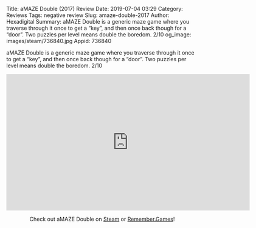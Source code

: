 Title: aMAZE Double (2017) Review
Date: 2019-07-04 03:29
Category: Reviews
Tags: negative review
Slug: amaze-double-2017
Author: Hexadigital
Summary: aMAZE Double is a generic maze game where you traverse through it once to get a “key”, and then once back though for a “door”. Two puzzles per level means double the boredom. 2/10
og_image: images/steam/736840.jpg
Appid: 736840

aMAZE Double is a generic maze game where you traverse through it once to get a “key”, and then once back though for a “door”. Two puzzles per level means double the boredom. 2/10

<center><iframe src="https://www.youtube.com/embed/kAMBaRTfur4?feature=oembed" allow="accelerometer; autoplay; encrypted-media; gyroscope; picture-in-picture" width="640" height="360" frameborder="0"></iframe>

Check out aMAZE Double on [Steam](https://store.steampowered.com/app/736840/?curator_clanid=34633900) or [Remember.Games](https://remember.games/game/2691/)!</center>
